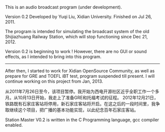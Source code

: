 This is an audio broadcast program (under development).

Version 0.2
Developed by Yuqi Liu, Xidian University.
Finished on Jul 26, 2011.

The program is intended for simulating the broadcast system of the old Shijiazhuang Railway Station, which will stop functioning since Dec 21, 2012.

Version 0.2 is beginning to work !
However, there are no GUI or sound effects, as I intended to bring into this program.

***********************
After then, I started to work for Xidian OpenSource Community, as well as prepare for GRE and TOEFL iBT test, program suspended till present.
I will continue working on this project from Jan, 2013.

从2011年7月26日至今，该项目暂停。我开始为西电开源社区近乎全职工作一个多月。从10月13日开始，我走上了准备GRE和托福考试的征程。
2012年12月21日，铁路既有石家庄客站将停用，新石家庄客站将开启。在这之后的一段时间里，我争取继续这个项目，把广播的基本功能实现，以此纪念百年石家庄客站。

Station Master V0.2 is written in the C Programming language, gcc compiler enabled.
